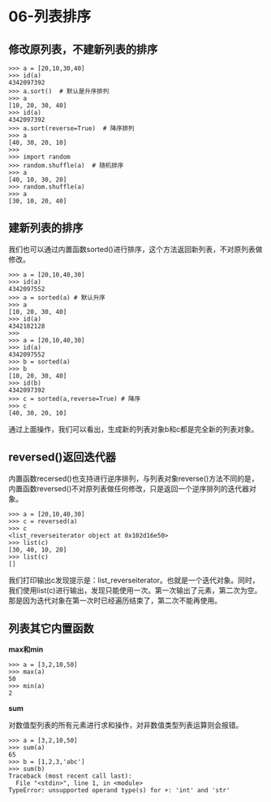 # 06-列表排序


## 修改原列表，不建新列表的排序


```
>>> a = [20,10,30,40]
>>> id(a)
4342097392
>>> a.sort()  # 默认是升序排列
>>> a
[10, 20, 30, 40]
>>> id(a)
4342097392
>>> a.sort(reverse=True)  # 降序排列
>>> a
[40, 30, 20, 10]
>>> 
>>> import random
>>> random.shuffle(a)  # 随机排序
>>> a
[40, 10, 30, 20]
>>> random.shuffle(a)
>>> a
[30, 10, 20, 40]
```

## 建新列表的排序

我们也可以通过内置函数sorted()进行排序，这个方法返回新列表，不对原列表做修改。

```
>>> a = [20,10,40,30]
>>> id(a)
4342097552
>>> a = sorted(a) # 默认升序
>>> a
[10, 20, 30, 40]
>>> id(a)
4342182128
>>> 
>>> a = [20,10,40,30]
>>> id(a)
4342097552
>>> b = sorted(a)
>>> b
[10, 20, 30, 40]
>>> id(b)
4342097392
>>> c = sorted(a,reverse=True) # 降序
>>> c
[40, 30, 20, 10]

```

通过上面操作，我们可以看出，生成新的列表对象b和c都是完全新的列表对象。


## reversed()返回迭代器

内置函数recersed()也支持进行逆序排列，与列表对象reverse()方法不同的是，内置函数reversed()不对原列表做任何修改，只是返回一个逆序排列的迭代器对象。

```
>>> a = [20,10,40,30]
>>> c = reversed(a)
>>> c
<list_reverseiterator object at 0x102d16e50>
>>> list(c)
[30, 40, 10, 20]
>>> list(c)
[]

```
我们打印输出c发现提示是：list_reverseiterator。也就是一个迭代对象。同时，我们使用list(c)进行输出，发现只能使用一次。第一次输出了元素，第二次为空。那是因为迭代对象在第一次时已经遍历结束了，第二次不能再使用。


## 列表其它内置函数


**max和min**

```
>>> a = [3,2,10,50]
>>> max(a)
50
>>> min(a)
2

```

**sum**

对数值型列表的所有元素进行求和操作，对非数值类型列表运算则会报错。

```
>>> a = [3,2,10,50]
>>> sum(a)
65
>>> b = [1,2,3,'abc']
>>> sum(b)
Traceback (most recent call last):
  File "<stdin>", line 1, in <module>
TypeError: unsupported operand type(s) for +: 'int' and 'str'
```
